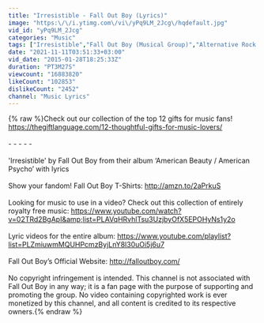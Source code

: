 ```yaml
---
title: "Irresistible - Fall Out Boy (Lyrics)"
image: "https:\/\/i.ytimg.com\/vi\/yPq9LM_2Jcg\/hqdefault.jpg"
vid_id: "yPq9LM_2Jcg"
categories: "Music"
tags: ["Irresistible","Fall Out Boy (Musical Group)","Alternative Rock (Musical Genre)"]
date: "2021-11-11T03:51:33+03:00"
vid_date: "2015-01-28T18:25:33Z"
duration: "PT3M27S"
viewcount: "16883820"
likeCount: "102853"
dislikeCount: "2452"
channel: "Music Lyrics"
---
```

{% raw %}Check out our collection of the top 12 gifts for music fans! <a rel="nofollow" target="blank" href="https://thegiftlanguage.com/12-thoughtful-gifts-for-music-lovers/">https://thegiftlanguage.com/12-thoughtful-gifts-for-music-lovers/</a><br /><br />-       -       -       -       -<br /><br />'Irresistible' by Fall Out Boy from their album ‘American Beauty / American Psycho’ with lyrics<br /><br />Show your fandom! Fall Out Boy T-Shirts: <a rel="nofollow" target="blank" href="http://amzn.to/2aPrkuS">http://amzn.to/2aPrkuS</a><br /><br />Looking for music to use in a video? Check out this collection of entirely royalty free music: <a rel="nofollow" target="blank" href="https://www.youtube.com/watch?v=02TRd2BgApI&amp;list=PLAVqHRvhlTsu3UzjbyOfX5EPOHyNs1y2o">https://www.youtube.com/watch?v=02TRd2BgApI&amp;list=PLAVqHRvhlTsu3UzjbyOfX5EPOHyNs1y2o</a><br /><br />Lyric videos for the entire album: <a rel="nofollow" target="blank" href="https://www.youtube.com/playlist?list=PLZmiuwmMQUHPcmzByjLnY8l30uOi5j6u7">https://www.youtube.com/playlist?list=PLZmiuwmMQUHPcmzByjLnY8l30uOi5j6u7</a><br /><br />Fall Out Boy’s Official Website: <a rel="nofollow" target="blank" href="http://falloutboy.com/">http://falloutboy.com/</a><br /><br />No copyright infringement is intended. This channel is not associated with Fall Out Boy in any way; it is a fan page with the purpose of supporting and promoting the group. No video containing copyrighted work is ever monetized by this channel, and all content is credited to its respective owners.{% endraw %}
